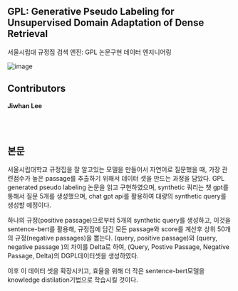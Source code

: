 ## GPL: Generative Pseudo Labeling for Unsupervised Domain Adaptation of Dense Retrieval
   서울시립대 규정집 검색 엔진: GPL 논문구현 데이터 엔지니어링



![image](https://github.com/baehong/UOS_GPL_IR/assets/142134807/7a5b6aad-20d9-4f9f-92c5-f26963009db3)



## Contributors
**Jiwhan Lee**<br/>

<br/><br/>
## 본문
  서울시립대학교 규정집을 잘 알고있는 모델을 만들어서 자연어로 질문했을 때, 가장 관련점수가 높은 passage를 추출하기 위해서 데이터 셋을 만드는 과정을 담았다. GPL generated pseudo labeling 논문을 읽고 구현하였으며, synthetic 쿼리는 챗 gpt를 통해서 질문 5개를 생성했으며, chat gpt api를 활용하여 대량의 synthetic query를 생성할 예정이다.

  하나의 규정(positive passage)으로부터 5개의 synthetic query를 생성하고, 이것을 sentence-bert를 활용해, 규정집에 담긴 모든 passage와 score를 계산후 상위 50개의 규정(negative passages)을 뽑는다.
(query, positive passage)와 (query, negative passage )의 차이를 Delta로 하여, (Query, Postive Passage, Negative Passage, Delta)의 DGPL데이터셋을 생성하였다.

  이후 이 데이터 셋을 확장시키고, 효율을 위해 더 작은 sentence-bert모델을 knowledge distilation기법으로 학습시킬 것이다.
